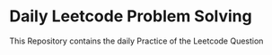# Daily Leetcode Problem Solving 

This Repository contains the daily Practice of the Leetcode Question
